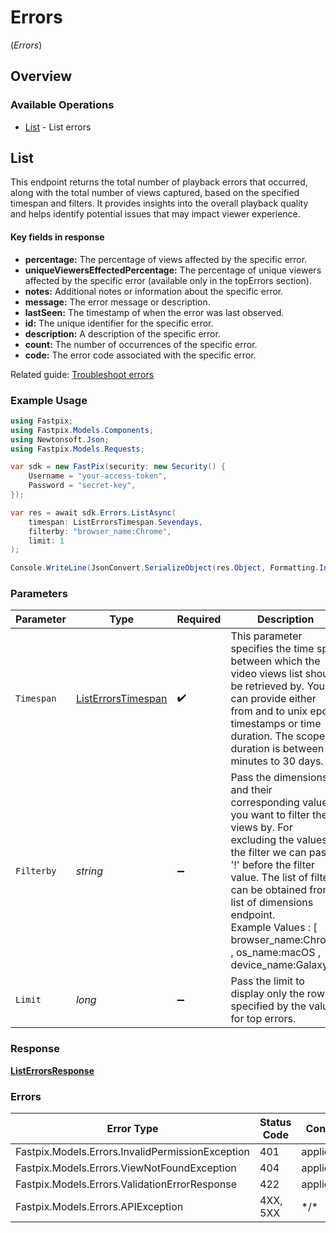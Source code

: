 # Errors
(*Errors*)

## Overview

### Available Operations

* [List](#list) - List errors

## List

This endpoint returns the total number of playback errors that occurred, along with the total number of views captured, based on the specified timespan and filters. It provides insights into the overall playback quality and helps identify potential issues that may impact viewer experience. 


#### Key fields in response

* **percentage:** The percentage of views affected by the specific error. 
* **uniqueViewersEffectedPercentage:** The percentage of unique viewers affected by the specific error (available only in the topErrors section). 
* **notes:** Additional notes or information about the specific error. 
* **message:** The error message or description. 
* **lastSeen:** The timestamp of when the error was last observed. 
* **id:** The unique identifier for the specific error. 
* **description:** A description of the specific error. 
* **count:** The number of occurrences of the specific error. 
* **code:** The error code associated with the specific error. 


Related guide: <a href="https://docs.fastpix.io/docs/track-playback-errors">Troubleshoot errors</a>


### Example Usage

<!-- UsageSnippet language="csharp" operationID="list_errors" method="get" path="/data/errors" -->
```csharp
using Fastpix;
using Fastpix.Models.Components;
using Newtonsoft.Json;
using Fastpix.Models.Requests;

var sdk = new FastPix(security: new Security() {
    Username = "your-access-token",
    Password = "secret-key",
});

var res = await sdk.Errors.ListAsync(
    timespan: ListErrorsTimespan.Sevendays,
    filterby: "browser_name:Chrome",
    limit: 1
);

Console.WriteLine(JsonConvert.SerializeObject(res.Object, Formatting.Indented) ?? "null");
```

### Parameters

| Parameter                                                                                                                                                                                                                                                                                                                | Type                                                                                                                                                                                                                                                                                                                     | Required                                                                                                                                                                                                                                                                                                                 | Description                                                                                                                                                                                                                                                                                                              | Example                                                                                                                                                                                                                                                                                                                  |
| ------------------------------------------------------------------------------------------------------------------------------------------------------------------------------------------------------------------------------------------------------------------------------------------------------------------------ | ------------------------------------------------------------------------------------------------------------------------------------------------------------------------------------------------------------------------------------------------------------------------------------------------------------------------ | ------------------------------------------------------------------------------------------------------------------------------------------------------------------------------------------------------------------------------------------------------------------------------------------------------------------------ | ------------------------------------------------------------------------------------------------------------------------------------------------------------------------------------------------------------------------------------------------------------------------------------------------------------------------ | ------------------------------------------------------------------------------------------------------------------------------------------------------------------------------------------------------------------------------------------------------------------------------------------------------------------------ |
| `Timespan`                                                                                                                                                                                                                                                                                                               | [ListErrorsTimespan](../../Models/Requests/ListErrorsTimespan.md)                                                                                                                                                                                                                                                        | :heavy_check_mark:                                                                                                                                                                                                                                                                                                       | This parameter specifies the time span between which the video views list should be retrieved by. You can provide either from and to unix epoch timestamps or time duration. The scope of duration is between 60 minutes to 30 days.<br/>                                                                                | 7:days                                                                                                                                                                                                                                                                                                                   |
| `Filterby`                                                                                                                                                                                                                                                                                                               | *string*                                                                                                                                                                                                                                                                                                                 | :heavy_minus_sign:                                                                                                                                                                                                                                                                                                       | Pass the dimensions and their corresponding values you want to filter the views by. For excluding the values in the filter we can pass '!' before the filter value. The list of filters can be obtained from list of dimensions endpoint.<br/>Example Values : [ browser_name:Chrome , os_name:macOS , device_name:Galaxy ]<br/> | browser_name:Chrome                                                                                                                                                                                                                                                                                                      |
| `Limit`                                                                                                                                                                                                                                                                                                                  | *long*                                                                                                                                                                                                                                                                                                                   | :heavy_minus_sign:                                                                                                                                                                                                                                                                                                       | Pass the limit to display only the rows specified by the value for top errors.<br/>                                                                                                                                                                                                                                      | 1                                                                                                                                                                                                                                                                                                                        |

### Response

**[ListErrorsResponse](../../Models/Requests/ListErrorsResponse.md)**

### Errors

| Error Type                                       | Status Code                                      | Content Type                                     |
| ------------------------------------------------ | ------------------------------------------------ | ------------------------------------------------ |
| Fastpix.Models.Errors.InvalidPermissionException | 401                                              | application/json                                 |
| Fastpix.Models.Errors.ViewNotFoundException      | 404                                              | application/json                                 |
| Fastpix.Models.Errors.ValidationErrorResponse    | 422                                              | application/json                                 |
| Fastpix.Models.Errors.APIException               | 4XX, 5XX                                         | \*/\*                                            |